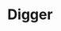 ---
blog: https://blog.digger.dev/
codehost: https://github.com/diggerhq
linkedin: https://linkedin.com/company/diggerhq
logohandle: diggerdev
sort: digger
title: Digger
twitter: https://x.com/digger_dev
website: https://digger.dev/
---